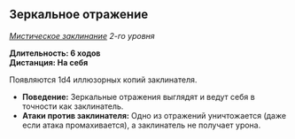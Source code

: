 ## Зеркальное отражение

*[Мистическое заклинание](../arcane.md) 2-го уровня*

**Длительность: 6 ходов**<br>
**Дистанция: На себя**

Появляются 1d4 иллюзорных копий заклинателя.

- **Поведение:** Зеркальные отражения выглядят и ведут себя в точности как заклинатель.
- **Атаки против заклинателя:** Одно из отражений уничтожается (даже если атака промахивается), а заклинатель не получает урона.


